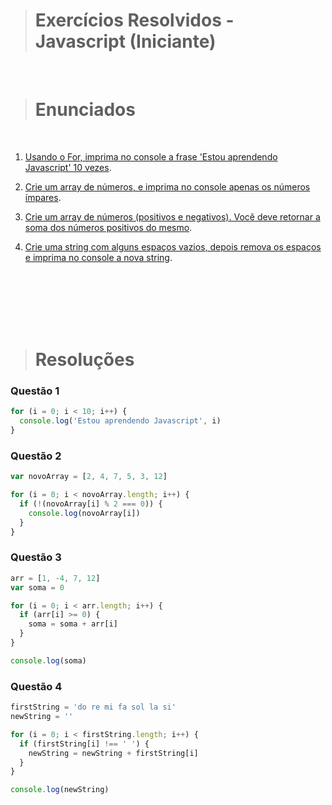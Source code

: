 > <h1>Exercícios Resolvidos - Javascript (Iniciante)</h1>
<br />

> # Enunciados
<br>

1. [Usando o For, imprima no console a frase 'Estou aprendendo Javascript' 10 vezes](#questão-1). 

2. [Crie um array de números, e imprima no console apenas os números ímpares](#questão-1).
 
3. [Crie um array de números (positivos e negativos). Você deve retornar a soma dos números positivos do mesmo](#questão-1).
 
4. [Crie uma string com alguns espaços vazios, depois remova os espaços e imprima no console a nova string](#questão-1).


<br />
<br />
<br />
<br />
<br />

> # Resoluções
### Questão 1

```javascript
for (i = 0; i < 10; i++) {
  console.log('Estou aprendendo Javascript', i)
}
```

### Questão 2

```javascript
var novoArray = [2, 4, 7, 5, 3, 12]

for (i = 0; i < novoArray.length; i++) {
  if (!(novoArray[i] % 2 === 0)) {
    console.log(novoArray[i])
  }
}
```

### Questão 3

```javascript
arr = [1, -4, 7, 12]
var soma = 0

for (i = 0; i < arr.length; i++) {
  if (arr[i] >= 0) {
    soma = soma + arr[i]
  }
}

console.log(soma)
```

### Questão 4

```javascript
firstString = 'do re mi fa sol la si'
newString = ''

for (i = 0; i < firstString.length; i++) {
  if (firstString[i] !== ' ') {
    newString = newString + firstString[i]
  }
}

console.log(newString)
```




